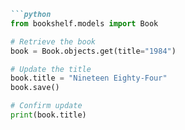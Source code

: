

```markdown
```python
from bookshelf.models import Book

# Retrieve the book
book = Book.objects.get(title="1984")

# Update the title
book.title = "Nineteen Eighty-Four"
book.save()

# Confirm update
print(book.title)
